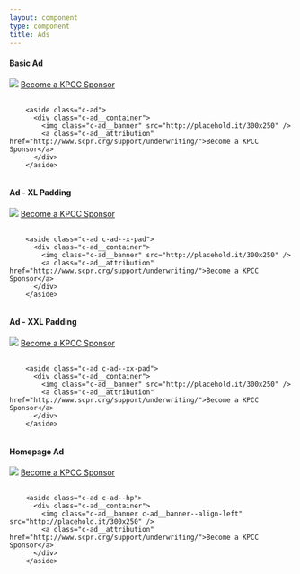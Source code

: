 ```yaml
---
layout: component
type: component
title: Ads
---
```


#### Basic Ad

<aside class="c-ad">
  <div class="c-ad__container">
    <img class="c-ad__banner" src="http://placehold.it/300x250" />
    <a class="c-ad__attribution" href="http://www.scpr.org/support/underwriting/">Become a KPCC Sponsor</a>
  </div>
</aside>

<pre>
  <code>
    &lt;aside class="c-ad">
      &lt;div class="c-ad__container">
        &lt;img class="c-ad__banner" src="http://placehold.it/300x250" />
        &lt;a class="c-ad__attribution" href="http://www.scpr.org/support/underwriting/">Become a KPCC Sponsor&lt;/a>
      &lt;/div>
    &lt;/aside>
  </code>
</pre>

#### Ad - XL Padding

<aside class="c-ad c-ad--x-pad">
  <div class="c-ad__container">
    <img class="c-ad__banner" src="http://placehold.it/300x250" />
    <a class="c-ad__attribution" href="http://www.scpr.org/support/underwriting/">Become a KPCC Sponsor</a>
  </div>
</aside>

<pre>
  <code>
    &lt;aside class="c-ad c-ad--x-pad">
      &lt;div class="c-ad__container">
        &lt;img class="c-ad__banner" src="http://placehold.it/300x250" />
        &lt;a class="c-ad__attribution" href="http://www.scpr.org/support/underwriting/">Become a KPCC Sponsor&lt;/a>
      &lt;/div>
    &lt;/aside>
  </code>
</pre>

#### Ad - XXL Padding

<aside class="c-ad c-ad--xx-pad">
  <div class="c-ad__container">
    <img class="c-ad__banner" src="http://placehold.it/300x250" />
    <a class="c-ad__attribution" href="http://www.scpr.org/support/underwriting/">Become a KPCC Sponsor</a>
  </div>
</aside>

<pre>
  <code>
    &lt;aside class="c-ad c-ad--xx-pad">
      &lt;div class="c-ad__container">
        &lt;img class="c-ad__banner" src="http://placehold.it/300x250" />
        &lt;a class="c-ad__attribution" href="http://www.scpr.org/support/underwriting/">Become a KPCC Sponsor&lt;/a>
      &lt;/div>
    &lt;/aside>
  </code>
</pre>

#### Homepage Ad

<aside class="c-ad c-ad--hp">
  <div class="c-ad__container c-ad__container--hp">
    <img class="c-ad__banner c-ad__banner--align-left" src="http://placehold.it/300x250" />
    <a class="c-ad__attribution" href="http://www.scpr.org/support/underwriting/">Become a KPCC Sponsor</a>
  </div>
</aside>

<pre>
  <code>
    &lt;aside class="c-ad c-ad--hp">
      &lt;div class="c-ad__container">
        &lt;img class="c-ad__banner c-ad__banner--align-left" src="http://placehold.it/300x250" />
        &lt;a class="c-ad__attribution" href="http://www.scpr.org/support/underwriting/">Become a KPCC Sponsor&lt;/a>
      &lt;/div>
    &lt;/aside>
  </code>
</pre>
